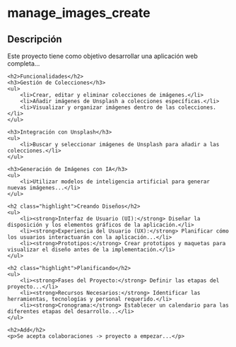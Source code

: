 <!DOCTYPE html>
<html lang="es">
<head>
    <meta charset="UTF-8">
    <meta name="viewport" content="width=device-width, initial-scale=1.0">
    <title>Manage Images Create</title>
    <style>
        .highlight {
            background-color: yellow;
            padding: 10px;
            border-radius: 5px;
        }
    </style>
</head>
<body>
    <h1>manage_images_create</h1>
    <h2>Descripción</h2>
    <p>Este proyecto tiene como objetivo desarrollar una aplicación web completa...</p>
    
    <h2>Funcionalidades</h2>
    <h3>Gestión de Colecciones</h3>
    <ul>
        <li>Crear, editar y eliminar colecciones de imágenes.</li>
        <li>Añadir imágenes de Unsplash a colecciones específicas.</li>
        <li>Visualizar y organizar imágenes dentro de las colecciones.</li>
    </ul>
    
    <h3>Integración con Unsplash</h3>
    <ul>
        <li>Buscar y seleccionar imágenes de Unsplash para añadir a las colecciones.</li>
    </ul>
    
    <h3>Generación de Imágenes con IA</h3>
    <ul>
        <li>Utilizar modelos de inteligencia artificial para generar nuevas imágenes...</li>
    </ul>
    
    <h2 class="highlight">Creando Diseños</h2>
    <ul>
        <li><strong>Interfaz de Usuario (UI):</strong> Diseñar la disposición y los elementos gráficos de la aplicación.</li>
        <li><strong>Experiencia del Usuario (UX):</strong> Planificar cómo los usuarios interactuarán con la aplicación...</li>
        <li><strong>Prototipos:</strong> Crear prototipos y maquetas para visualizar el diseño antes de la implementación.</li>
    </ul>
    
    <h2 class="highlight">Planificando</h2>
    <ul>
        <li><strong>Fases del Proyecto:</strong> Definir las etapas del proyecto...</li>
        <li><strong>Recursos Necesarios:</strong> Identificar las herramientas, tecnologías y personal requerido.</li>
        <li><strong>Cronograma:</strong> Establecer un calendario para las diferentes etapas del desarrollo...</li>
    </ul>
    
    <h2>Add</h2>
    <p>Se acepta colaboraciones -> proyecto a empezar...</p>
</body>
</html>
